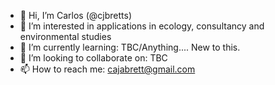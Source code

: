 - 👋 Hi, I’m Carlos (@cjbretts)
- 👀 I’m interested in applications in ecology, consultancy and environmental studies
- 🌱 I’m currently learning: TBC/Anything.... New to this.
- 💞️ I’m looking to collaborate on: TBC
- 📫 How to reach me: cajabrett@gmail.com

<!---
cjbretts/cjbretts is a ✨ special ✨ repository because its `README.md` (this file) appears on your GitHub profile.
You can click the Preview link to take a look at your changes.
--->
